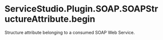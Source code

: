 # ServiceStudio.Plugin.SOAP.SOAPStructureAttribute.begin

Structure attribute belonging to a consumed SOAP Web Service.

